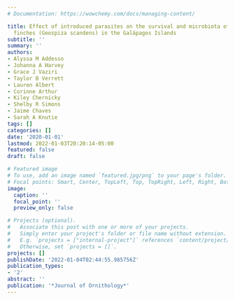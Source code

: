 ```yaml
---
# Documentation: https://wowchemy.com/docs/managing-content/

title: Effect of introduced parasites on the survival and microbiota of nestling cactus
  finches (Geospiza scandens) in the Galápagos Islands
subtitle: ''
summary: ''
authors:
- Alyssa M Addesso
- Johanna A Harvey
- Grace J Vaziri
- Taylor B Verrett
- Lauren Albert
- Corinne Arthur
- Kiley Chernicky
- Shelby R Simons
- Jaime Chaves
- Sarah A Knutie
tags: []
categories: []
date: '2020-01-01'
lastmod: 2022-01-03T20:20:14-05:00
featured: false
draft: false

# Featured image
# To use, add an image named `featured.jpg/png` to your page's folder.
# Focal points: Smart, Center, TopLeft, Top, TopRight, Left, Right, BottomLeft, Bottom, BottomRight.
image:
  caption: ''
  focal_point: ''
  preview_only: false

# Projects (optional).
#   Associate this post with one or more of your projects.
#   Simply enter your project's folder or file name without extension.
#   E.g. `projects = ["internal-project"]` references `content/project/deep-learning/index.md`.
#   Otherwise, set `projects = []`.
projects: []
publishDate: '2022-01-04T02:44:55.985756Z'
publication_types:
- '2'
abstract: ''
publication: '*Journal of Ornithology*'
---
```


